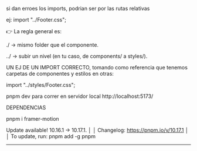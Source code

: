 si dan erroes los imports, podrian ser por las rutas relativas

ej: 
import  "../Footer.css";

👉 La regla general es:

./ → mismo folder que el componente.

../ → subir un nivel (en tu caso, de components/ a styles/).

UN EJ DE UN IMPORT CORRECTO, tomando como referencia que tenemos carpetas de componentes y estilos  en otras:

import  "../styles/Footer.css";


pnpm dev para correr en servidor local  http://localhost:5173/


DEPENDENCIAS

pnpm i framer-motion 

Update available! 10.16.1 → 10.17.1.   │
   │   Changelog: https://pnpm.io/v/10.17.1   │
   │     To update, run: pnpm add -g pnpm


------------------

